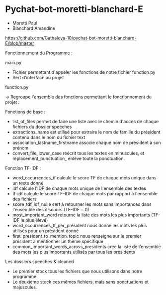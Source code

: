 # Pychat-bot-moretti-blanchard-E

* Moretti Paul
* Blanchard Amandine

https://github.com/Cathaleya-10/pychat-bot-moretti-blanchard-E/blob/master

Fonctionnement du Programme :

main.py
- Fichier permettant d'appeler les fonctions de notre fichier function.py
- Sert d'interface au projet

function.py 

-> Regroupe l'ensemble des fonctions permettant le fonctionnement du projet : 

Fonctions de base :
- list_of_files permet de faire une liste avec le chemin d'accès de chaque fichiers du dossier speeches
- extractions_name est utilisé pour extraire le nom de famille du président contenu dans le nom du fichier text
- association_lastname_firstname associe chaque nom de président à son prénom
- convert_file_lower_case réécrit tous les textes en minuscules, et replacement_punctuation_ enlève toute la ponctuation. 

Fonction TF-IDF :
- word_occurrences_tf calcule le score TF de chaque mots unique dans un texte donné
- idf calcule l'IDF de chaque mots unique de l'ensemble des textes
- tf-idf calcule le score TF-IDF de chaque mots par rapport à l'ensemble des fichiers
- score_tdf_idf_nulle sert à retourner les mots sans importances dans l'ensemble des discours (TF-IDF = 0)
- most_important_word retourne la liste des mots les plus importants (TF-IDF le plus élevé)
- word_occurrences_tf_per_president nous donne les mots les plus utilisés pour un président donné
- first_president_to_mention_topic nous renseigne sur le premier président à mentionner un thème spécifique
- common_important_words_across_presidents crée la liste de l'ensemble des mots les plus importants utilisés par tous les présidents 

Les dossiers speeches & cleaned
- Le premier stock tous les fichiers que nous utilisons dans notre programme
- Le deuxième stock ces mêmes fichiers, mais sans ponctuations et majuscules.
